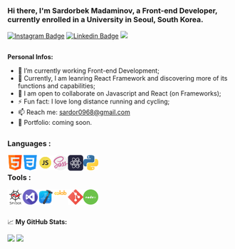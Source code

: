 ### Hi there, I'm  Sardorbek Madaminov, a Front-end Developer, currently enrolled in a University in Seoul, South Korea. 
[![Instagram Badge](https://img.shields.io/badge/-Instagram-e4405f?style=flat-square&logo=Instagram&logoColor=white)](https://instagram.com/srd_0t/)
[![Linkedin Badge](https://img.shields.io/badge/LinkedIn-0077B5?style=flat-square&logo=linkedin&logoColor=white)](https://www.linkedin.com/in/sardorbekmadaminov-44987a1a7/)
[![](https://visitor-badge.glitch.me/badge?page_id=Sardor-Madaminov.Sardor-Madaminov)]()
## 

**Personal Infos:**

- 🔭 I’m currently working Front-end Development;
- 🌱 Currently, I am leanring  React Framework and discovering more of its functions and capabilities;
- 👯 I am open to collaborate on Javascript and React (on Frameworks);
- ⚡ Fun fact: I love long distance running and cycling;
- 📫 Reach me: sardor0968@gmail.com 
- 🔭 Portfolio: coming soon. 

##

### Languages :

<img align="left" alt="HTML5" width="34px" src="icons/html.png" />
<img align="left" alt="CSS3" width="34px" src="icons/css-3.png" />
<img align="left" alt="JavaScript" width="34px" src="icons/js.png" />
<img align="left" alt="Sass" width="34px" src="icons/sass.png" />
<img align="left" alt="React" width="34px" src="icons/react.png" />
<img align="left" alt="Python" width="34px" src="icons/python.png" />
<br>

### Tools :
<img align="left" alt="Spyder" width="34px" src="icons/spyder.png">
<img align="left" alt="Visual Studio Code" width="34px" src="icons/visual-studio.png" />
<img align="left" alt="Xcode" width="34px" src="icons/xcode.png" />
<img align="left" alt="Colab" width="34px" src="icons/colab.png" />
<img align="left" alt="Git" width="34px" src="icons/git.png" />
<img align="left" alt="Node JS" width="34px" src="icons/node.png" />

<br>
<br>

##


📈 **My GitHub Stats:**

<div display="flex">
  <p>
    <img width="55%" align="top" src="https://github-readme-stats.vercel.app/api?username=Sardor-M&show_icons=true&hide_border=true&&count_private=true&include_all_commits=true&theme=algolia" />
    <img width="40%" align="top" src="https://github-readme-stats.vercel.app/api/top-langs/?username=Sardor-M&exclude_repo=KNN-Image-Classification&show_icons=true&hide_border=true&layout=compact&langs_count=8&theme=algolia"/>
  </p>
</div>

